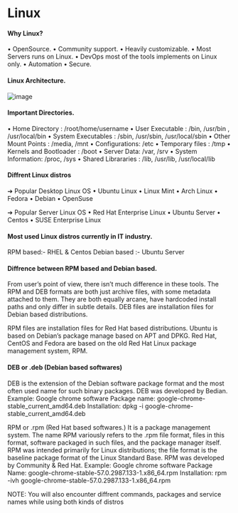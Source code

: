 # Linux

#### Why Linux? 

• OpenSource. 
• Community support. 
• Heavily customizable. 
• Most Servers runs on Linux. 
• DevOps most of the tools implements on Linux only. 
• Automation 
• Secure.


#### Linux Architecture.


![image](https://github.com/howdycloudyarsh/Linux/assets/133496386/92bf8f08-570e-496c-84fd-38ab326ab7d5)


#### Important Directories.

• Home Directory : /root/home/username
• User Executable : /bin, /usr/bin , /usr/local/bin
• System Executables : /sbin, /usr/sbin, /usr/local/sbin 
• Other Mount Points : /media, /mnt 
• Configurations: /etc
• Temporary files : /tmp
• Kernels and Bootloader : /boot
• Server Data: /var, /srv
• System Information: /proc, /sys
• Shared Librararies : /lib, /usr/lib, /usr/local/lib

#### Diffrent Linux distros

  ➔ Popular Desktop Linux OS 
      • Ubuntu Linux 
      • Linux Mint 
      • Arch Linux 
      • Fedora 
      • Debian 
      • OpenSuse

  ➔ Popular Server Linux OS 
      • Red Hat Enterprise Linux 
      • Ubuntu Server 
      • Centos 
      • SUSE Enterprise Linux


#### Most used Linux distros currently in IT industry. 

  RPM based:- RHEL & Centos 
  Debian based :- Ubuntu Server


#### Diffrence between RPM based and Debian based.

  From user’s point of view, there isn’t much difference in these tools. The RPM and DEB formats are both just archive files, with some metadata 
  attached to them. They are both equally arcane, have hardcoded install paths and only differ in subtle details. 
  DEB files are installation files for Debian based distributions. 
  
  RPM files are installation files for Red Hat based distributions. Ubuntu is based on Debian’s package manage based on APT and DPKG. Red Hat, 
  CentOS and Fedora are based on the old Red Hat Linux package management system, RPM.



#### DEB or .deb (Debian based softwares) 
  
  DEB is the extension of the Debian software package format and the most often used name for such 
  binary packages. DEB was developed by Bedian. 
  Example: Google chrome software 
  Package name: google-chrome-stable_current_amd64.deb 
  Installation: dpkg -i google-chrome-stable_current_amd64.deb 
  
  
  RPM or .rpm (Red Hat based softwares.) 
  It is a package management system. The name RPM variously refers to the .rpm file format, files in 
  this format, software packaged in such files, and the package manager itself. RPM was intended 
  primarily for Linux distributions; the file format is the baseline package format of the Linux 
  Standard Base. RPM was developed by Community & Red Hat. 
  Example: Google chrome software 
  Package Name: google-chrome-stable-57.0.2987.133-1.x86_64.rpm 
  Installation: rpm -ivh google-chrome-stable-57.0.2987.133-1.x86_64.rpm 

  NOTE: You will also encounter diffrent commands, packages and service names while using 
  both kinds of distros

  


